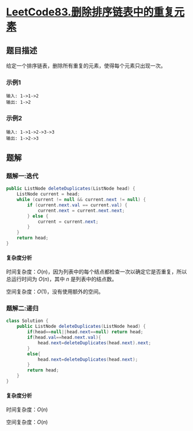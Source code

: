 # [LeetCode83.删除排序链表中的重复元素](https://leetcode-cn.com/problems/remove-duplicates-from-sorted-list/)
## 题目描述
给定一个排序链表，删除所有重复的元素，使得每个元素只出现一次。
### 示例1
```
输入: 1->1->2
输出: 1->2
```
### 示例2
```
输入: 1->1->2->3->3
输出: 1->2->3
```
## 题解
### 题解一:迭代
```java
public ListNode deleteDuplicates(ListNode head) {
    ListNode current = head;
    while (current != null && current.next != null) {
        if (current.next.val == current.val) {
            current.next = current.next.next;
        } else {
            current = current.next;
        }
    }
    return head;
}
```
#### 复杂度分析

时间复杂度：$O(n)$，因为列表中的每个结点都检查一次以确定它是否重复，所以总运行时间为 $O(n)$，其中 $n$ 是列表中的结点数。

空间复杂度：$O(1)$，没有使用额外的空间。

### 题解二:递归
```java
class Solution {
    public ListNode deleteDuplicates(ListNode head) {
        if(head==null||head.next==null) return head;
        if(head.val==head.next.val){
            head.next=deleteDuplicates(head.next).next;
        }
        else{
            head.next=deleteDuplicates(head.next);
        }
        return head;
    }
}
```
#### 复杂度分析

时间复杂度：$O(n)$

空间复杂度：$O(n)$